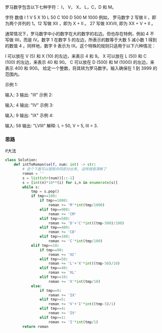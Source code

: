 罗马数字包含以下七种字符： I， V， X， L，C，D 和 M。

字符          数值
I             1
V             5
X             10
L             50
C             100
D             500
M             1000
例如， 罗马数字 2 写做 II ，即为两个并列的 1。12 写做 XII ，即为 X + II 。 27 写做  XXVII, 即为 XX + V + II 。

通常情况下，罗马数字中小的数字在大的数字的右边。但也存在特例，例如 4 不写做 IIII，而是 IV。数字 1 在数字 5 的左边，所表示的数等于大数 5 减小数 1 得到的数值 4 。同样地，数字 9 表示为 IX。这个特殊的规则只适用于以下六种情况：

I 可以放在 V (5) 和 X (10) 的左边，来表示 4 和 9。
X 可以放在 L (50) 和 C (100) 的左边，来表示 40 和 90。 
C 可以放在 D (500) 和 M (1000) 的左边，来表示 400 和 900。
给定一个整数，将其转为罗马数字。输入确保在 1 到 3999 的范围内。

示例 1:

输入: 3
输出: "III"
示例 2:

输入: 4
输出: "IV"
示例 3:

输入: 9
输出: "IX"
示例 4:

输入: 58
输出: "LVIII"
解释: L = 50, V = 5, III = 3.

### 思路

if大法

```python
class Solution:
    def intToRoman(self, num: int) -> str:
        # 这个下面可以提取共同部分出来, 这样就很清晰了
        roman = ''
        s = list(str(num))[::-1]
        s = [int(n)*10**(i) for i,n in enumerate(s)]
        while s:
            tmp = s.pop()
            if tmp>=100:
                if tmp>=1000:
                    roman += 'M'*int(tmp/1000)
                elif tmp==900:
                    roman += 'CM'
                elif tmp>=500:
                    roman += 'D'+'C'*int((tmp-500)/100)
                elif tmp==400:
                    roman += 'CD'
                elif tmp>=100:
                    roman += 'C'*int(tmp/100)
            elif tmp>=10:
                if tmp==90:
                    roman += 'XC'
                elif tmp>=50:
                    roman += 'L'+'X'*int((tmp-50)/10)
                elif tmp==40:
                    roman += 'XL'
                elif tmp>=10:
                    roman += 'X'*int(tmp/10)
            else:
                if tmp==9:
                    roman += 'IX'
                elif tmp>=5:
                    roman += 'V'+'I'*int((tmp-5)/1)
                elif tmp==4:
                    roman += 'IV'
                elif tmp>=1:
                    roman += 'I'*int(tmp/1)
        return roman
```

